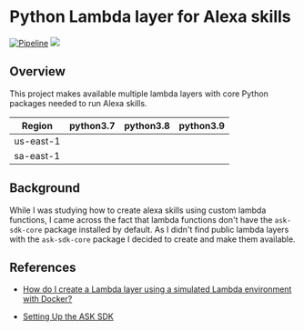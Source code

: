 # Python Lambda layer for Alexa skills
[![Pipeline](https://github.com/triplebackslash/python-lambda-layer-alexa-skill/actions/workflows/pipeline.yml/badge.svg)](https://github.com/triplebackslash/python-lambda-layer-alexa-skill/actions/workflows/pipeline.yml)
![](https://shields.io/badge/python-3.7%20%7C%203.8%20%7C%203.9-blue)

## Overview

This project makes available multiple lambda layers with core Python packages needed to run Alexa skills.

| Region    | python3.7 | python3.8 | python3.9 |
|-----------|-----------|-----------|-----------|
| us-east-1 |           |           |           |
| sa-east-1 |           |           |           |

## Background

While I was studying how to create alexa skills using custom lambda functions, I came across the fact that lambda functions don't have the `ask-sdk-core` package installed by default. As I didn't find public lambda layers with the `ask-sdk-core` package I decided to create and make them available.

## References

- [How do I create a Lambda layer using a simulated Lambda environment with Docker?](https://aws.amazon.com/pt/premiumsupport/knowledge-center/lambda-layer-simulated-docker/)

- [Setting Up the ASK SDK](https://www.developer.amazon.com/en-US/docs/alexa/alexa-skills-kit-sdk-for-python/set-up-the-sdk.html)